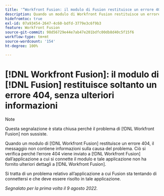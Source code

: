 ```yaml
---
title: '“Workfront Fusion: il modulo di Fusion restituisce un errore 404, senza ulteriori informazioni”'
description: Quando un modulo di Workfront Fusion restituisce un errore 404, il messaggio non contiene informazioni sulla causa del problema. Ciò si verifica perché l’errore 404 viene inviato a Workfront Fusion dall’applicazione a cui si connette il modulo e tale applicazione non ha fornito ulteriori dettagli.
hidefromtoc: true
exl-id: 07a93454-2647-4c60-bdfd-3779e3c6f9b3
feature: Workfront Fusion
source-git-commit: 98d56729e44e7ab47e201bdfc00db8d40c5f15f6
workflow-type: tm+mt
source-wordcount: '154'
ht-degree: 100%

---
```


# [!DNL Workfront Fusion]: il modulo di [!DNL Fusion] restituisce soltanto un errore 404, senza ulteriori informazioni

>[!NOTE]
>
>Questa segnalazione è stata chiusa perché il problema di [!DNL Workfront Fusion] non sussiste.

Quando un modulo di [!DNL Workfront Fusion] restituisce un errore 404, il messaggio non contiene informazioni sulla causa del problema. Ciò si verifica perché l’errore 404 viene inviato a [!DNL Workfront Fusion] dall’applicazione a cui si connette il modulo e tale applicazione non ha fornito ulteriori dettagli a [!DNL Workfront Fusion].

Si tratta di un problema relativo all’applicazione a cui Fusion sta tentando di connettersi e che deve essere risolto in tale applicazione.

_Segnalato per la prima volta il 9 agosto 2022._
